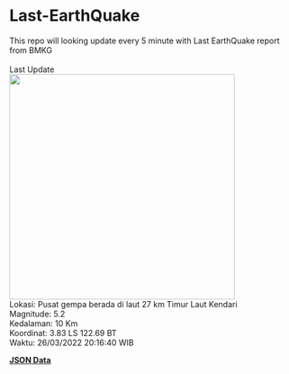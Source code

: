 # Last-EarthQuake
This repo will looking update every 5 minute with Last EarthQuake report from BMKG
<br>
<br>
Last Update
<br>
<img src="https://ews.bmkg.go.id/TEWS/data/20220326201640.mmi.jpg" width="400"/>
<br>
Lokasi: Pusat gempa berada di laut 27 km Timur Laut Kendari <br>
Magnitude: 5.2 <br>
Kedalaman: 10 Km <br>
Koordinat: 3.83 LS 122.69 BT <br>
Waktu: 26/03/2022 20:16:40 WIB <br>

<a href="./data/data.json">**JSON Data**</a>
